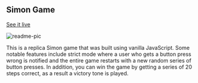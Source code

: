## Simon Game 

[See it live](http://christophszcz.github.io/simonGame/)

![readme-pic](http://christophszcz.github.io/simonGame/images/readme-pic.png)

This is a replica Simon game that was built using vanilla JavaScript. Some notable features include strict mode where a user who gets a button press wrong is notified and the entire game restarts with a new random series of button presses. In addition, you can win the game by getting a series of 20 steps correct, as a result a victory tone is played.
